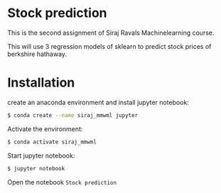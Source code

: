 # Stock prediction
This is the second assignment of Siraj Ravals Machinelearning course.

This will use 3 regression models of sklearn to predict stock prices of berkshire hathaway.

# Installation

create an anaconda environment and install jupyter notebook:

```bash
$ conda create --name siraj_mmwml jupyter
```

Activate the environment:

```bash
$ conda activate siraj_mmwml
```

Start jupyter notebook:

```bash
$ jupyter notebook
```

Open the notebook `Stock prediction`
